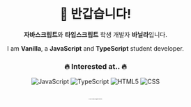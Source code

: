 <div align="center">
<br>
<h1>👋 반갑습니다! </h1>
<p><strong>자바스크립트</strong>와 <strong>타입스크립트</strong> 학생 개발자 <strong>바닐라</strong>입니다.</p>
I am <strong>Vanilla</strong>, a <strong>JavaScript</strong> and <strong>TypeScript</strong> student developer.

<br/>

<h3>🔥 Interested at.. 🔥</h3>
  <p>
    <img src="https://img.shields.io/badge/JavaScript-F7DF1E?style=for-the-badge&logo=JavaScript&logoColor=black" alt="JavaScript"/> 
    <img src="https://img.shields.io/badge/TypeScript-3178C6?style=for-the-badge&logo=TypeScript&logoColor=white" alt="TypeScript"/> 
    <img src="https://img.shields.io/badge/HTML5-E34F26?style=for-the-badge&logo=HTML5&logoColor=white" alt="HTML5"/>
    <img src="https://img.shields.io/badge/CSS3-1572B6?style=for-the-badge&logo=CSS3&logoColor=white" alt="CSS"/>
  </p>
<br/>
  <span style="font-size: 2px; color: #171717;">&#169; 2024. Nilla. all rights reserved.</span>
</div>
